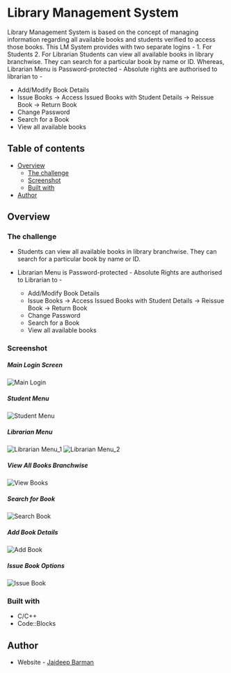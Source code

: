 # Library Management System
Library Management System is based on the concept of managing information regarding all available books and students verified to access those books. 
This LM System provides with two separate logins - 1. For Students 2. For Librarian
Students can view all available books in library branchwise. They can search for a particular book by name or ID.
Whereas, Librarian Menu is Password-protected - Absolute rights are authorised to librarian to -
- Add/Modify Book Details
- Issue Books -> Access Issued Books with Student Details -> Reissue Book -> Return Book
- Change Password
- Search for a Book
- View all available books


## Table of contents

- [Overview](#overview)
  - [The challenge](#the-challenge)
  - [Screenshot](#screenshot)
  - [Built with](#built-with)
- [Author](#author)

## Overview

### The challenge

- Students can view all available books in library branchwise. They can search for a particular book by name or ID.

- Librarian Menu is Password-protected - Absolute Rights are authorised to Librarian to -
  - Add/Modify Book Details
  - Issue Books -> Access Issued Books with Student Details -> Reissue Book -> Return Book
  - Change Password
  - Search for a Book
  - View all available books

### Screenshot
##### Main Login Screen
![Main Login](https://user-images.githubusercontent.com/118118656/209425756-f6a37ed5-725b-4242-8119-1084a8369ac4.png)

##### Student Menu
![Student Menu](https://user-images.githubusercontent.com/118118656/209425797-9389f88d-93bc-46a9-a504-64c2fa18e579.png)

##### Librarian Menu
![Librarian Menu_1](https://user-images.githubusercontent.com/118118656/209425819-ee28e149-e182-4709-bb5c-0ffeae3b2f12.png)
![Librarian Menu_2](https://user-images.githubusercontent.com/118118656/209425837-c1fd8359-4ff2-4c12-a5e9-0ed879a20f5e.png)

##### View All Books Branchwise
![View Books](https://user-images.githubusercontent.com/118118656/209425883-805c111e-4621-48ff-b207-e25343a32cc9.png)

##### Search for Book
![Search Book](https://user-images.githubusercontent.com/118118656/209425914-63f2aa81-231e-42b0-91c3-4b47e39efa8d.png)

##### Add Book Details
![Add Book](https://user-images.githubusercontent.com/118118656/209425948-5cbc08c6-059a-4115-a8da-551e023e9171.png)

##### Issue Book Options
![Issue Book](https://user-images.githubusercontent.com/118118656/209425991-cf201021-73da-47c5-8222-618b20c050ae.png)


### Built with

- C/C++
- Code::Blocks

## Author

- Website - [Jaideep Barman](https://www.showwcase.com/jd-barman)

